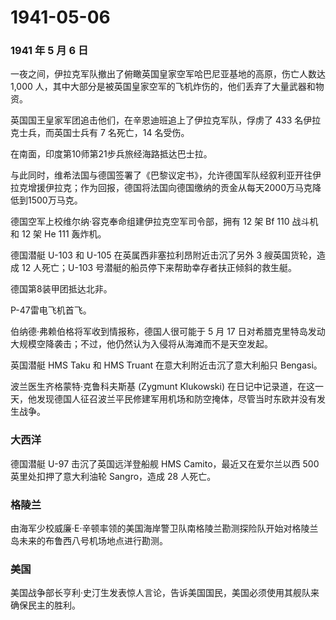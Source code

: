 # 1941-05-06

### 1941 年 5 月 6 日

一夜之间，伊拉克军队撤出了俯瞰英国皇家空军哈巴尼亚基地的高原，伤亡人数达
1,000
人，其中大部分是被英国皇家空军的飞机炸伤的，他们丢弃了大量武器和物资。

英国国王皇家军团追击他们，在辛恩迪班追上了伊拉克军队，俘虏了 433
名伊拉克士兵，而英国士兵有 7 名死亡，14 名受伤。

在南面，印度第10师第21步兵旅经海路抵达巴士拉。

与此同时，维希法国与德国签署了《巴黎议定书》，允许德国军队经叙利亚开往伊拉克增援伊拉克；作为回报，德国将法国向德国缴纳的贡金从每天2000万马克降低到1500万马克。

德国空军上校维尔纳·容克奉命组建伊拉克空军司令部，拥有 12 架 Bf 110
战斗机和 12 架 He 111 轰炸机。

德国潜艇 U-103 和 U-105 在英属西非塞拉利昂附近击沉了另外 3
艘英国货轮，造成 12 人死亡；U-103
号潜艇的船员停下来帮助幸存者扶正倾斜的救生艇。

德国第8装甲团抵达北非。

P-47雷电飞机首飞。

伯纳德·弗赖伯格将军收到情报称，德国人很可能于 5 月 17
日对希腊克里特岛发动大规模空降袭击；不过，他仍然认为入侵将从海滩而不是天空发起。

英国潜艇 HMS Taku 和 HMS Truant 在意大利附近击沉了意大利船只 Bengasi。

波兰医生齐格蒙特·克鲁科夫斯基 (Zygmunt Klukowski)
在日记中记录道，在这一天，他发现德国人征召波兰平民修建军用机场和防空掩体，尽管当时东欧并没有发生战争。

### 大西洋

德国潜艇 U-97 击沉了英国远洋登船舰 HMS Camito，最近又在爱尔兰以西 500
英里处扣押了意大利油轮 Sangro，造成 28 人死亡。

### 格陵兰

由海军少校威廉·E·辛顿率领的美国海岸警卫队南格陵兰勘测探险队开始对格陵兰岛未来的布鲁西八号机场地点进行勘测。

### 美国

美国战争部长亨利·史汀生发表惊人言论，告诉美国国民，美国必须使用其舰队来确保民主的胜利。